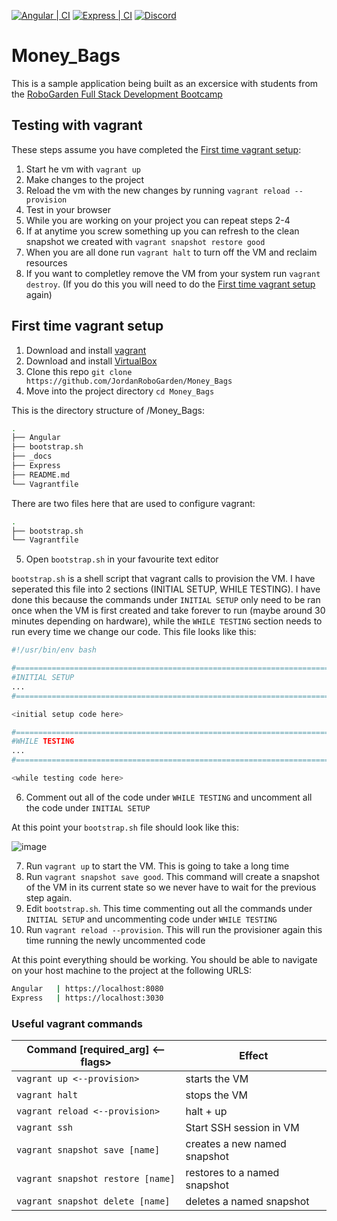 [![Angular | CI](https://github.com/JordanRoboGarden/Money_Bags/actions/workflows/angular.js.yml/badge.svg?branch=main)](https://github.com/JordanRoboGarden/Money_Bags/actions/workflows/angular.js.yml)
[![Express | CI](https://github.com/JordanRoboGarden/Money_Bags/actions/workflows/express.js.yml/badge.svg)](https://github.com/JordanRoboGarden/Money_Bags/actions/workflows/express.js.yml)
[![Discord](https://discordapp.com/api/guilds/937863219194789908/embed.png)]()

# Money_Bags

This is a sample application being built as an excersice with students from the [RoboGarden Full Stack Development Bootcamp](https://bootcamps.robogarden.ca/bootcamp/full-stack)

## Testing with vagrant

These steps assume you have completed the [First time vagrant setup](#first-time-vagrant-setup):

1) Start he vm with `vagrant up`
2) Make changes to the project
3) Reload the vm with the new changes by running `vagrant reload --provision`
4) Test in your browser
5) While you are working on your project you can repeat steps 2-4
6) If at anytime you screw something up you can refresh to the clean snapshot we created with `vagrant snapshot restore good`
7) When you are all done run `vagrant halt` to turn off the VM and reclaim resources
8) If you want to completley remove the VM from your system run `vagrant destroy`. (If you do this you will need to do the [First time vagrant setup](#first-time-vagrant-setup) again)

## First time vagrant setup
1) Download and install [vagrant](https://www.vagrantup.com/)
2) Download and install [VirtualBox](https://www.virtualbox.org/)
3) Clone this repo `git clone https://github.com/JordanRoboGarden/Money_Bags`
4) Move into the project directory `cd Money_Bags`

This is the directory structure of /Money_Bags:
```bash
.
├── Angular
├── bootstrap.sh
├── _docs
├── Express
├── README.md
└── Vagrantfile
```
There are two files here that are used to configure vagrant:
```bash
.
├── bootstrap.sh
└── Vagrantfile
```
5) Open `bootstrap.sh` in your favourite text editor

`bootstrap.sh` is a shell script that vagrant calls to provision the VM. I have seperated this file into 2 sections (INITIAL SETUP, WHILE TESTING). I have done this because the commands under `INITIAL SETUP` only need to be ran once when the VM is first created and take forever to run (maybe around 30 minutes depending on hardware), while the `WHILE TESTING` section needs to run every time we change our code.
This file looks like this:
```bash
#!/usr/bin/env bash

#=============================================================================
#INITIAL SETUP
...
#=============================================================================

<initial setup code here>

#=============================================================================
#WHILE TESTING
...
#=============================================================================

<while testing code here>
```
6) Comment out all of the code under `WHILE TESTING` and uncomment all the code under `INITIAL SETUP`

At this point your `bootstrap.sh` file should look like this:

![image](https://user-images.githubusercontent.com/75544780/158471761-7a2d8833-a9f6-4f3c-bad3-98a641192d90.png)

7) Run `vagrant up` to start the VM. This is going to take a long time
8) Run `vagrant snapshot save good`. This command will create a snapshot of the VM in its current state so we never have to wait for the previous step again.
9) Edit `bootstrap.sh`. This time commenting out all the commands under `INITIAL SETUP` and uncommenting code under `WHILE TESTING`
10) Run `vagrant reload --provision`. This will run the provisioner again this time running the newly uncommented code

At this point everything should be working. You should be able to navigate on your host machine to the project at the following URLS:

```bash
Angular   | https://localhost:8080
Express   | https://localhost:3030
```
### Useful vagrant commands
| Command [required_arg] <--flags> | Effect                       |
|----------------------------------|------------------------------|
| `vagrant up <--provision>`         | starts the VM                |
| `vagrant halt`                     | stops the VM                 |
| `vagrant reload <--provision>`     | halt + up                    |
| `vagrant ssh`                      | Start SSH session in VM      |
| `vagrant snapshot save [name]`     | creates a new named snapshot |
| `vagrant snapshot restore [name]`  | restores to a named snapshot |
| `vagrant snapshot delete [name]`   | deletes a named snapshot     |
